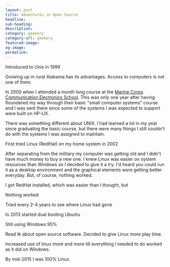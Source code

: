 ```yaml
---
layout: post
title: Adventures in Open Source
headline:
sub-heading:
description:
category: geekery
category-url: geekery
featured-image:
og-image:
permalink:
---
```

Introduced to Unix in 1999

Growing up in rural Alabama has its advantages. Access to computers is not one of them.

In 2000 when I attended a month long course at the [Marine Corps Communication Electronics School](//en.wikipedia.org/wiki/Marine_Corps_Communication_Electronics_School). This was only one year after having floundered my way through their basic "small computer systems" course and I was sent there since some of the systems I was expected to support were built on HP-UX.

There was something different about UNIX. I had learned a lot in my year since graduating the basic course, but there were many things I still couldn't do with the systems I was assigned to maintain.

First tried Linux (RedHat) on my home system in 2002

After separating from the military my computer was getting old and I didn't have much money to buy a new one. I knew Linux was easier on system resources than Windows so I decided to give it a try. I'd heard you could run it as a desktop environment and the graphical elements were getting better everyday. But, of course, nothing worked.

I got RedHat installed, which was easier than I thought, but

Nothing worked

Tried every 2-4 years to see where Linux had gone

In 2013 started dual booting Ubuntu

Still using Windows 95%

Read tk about open source software. Decided to give Linux more play time.

Increased use of linux more and more till everything I needed to do worked as it did on Windows.

By mid-2015 I was 100% Linux.